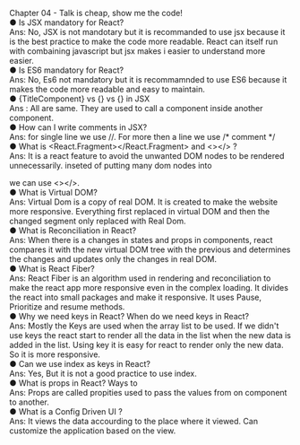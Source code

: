 Chapter 04 - Talk is cheap, show me the code! <br/>
● Is JSX mandatory for React? <br/>
Ans: No, JSX is not mandotary but it is recommanded to use jsx because it is the best practice to make the code more readable. React can itself run with combaining javascript but jsx makes i easier to understand more easier. <br/>
● Is ES6 mandatory for React? <br/>
Ans: No, Es6 not mandatory but it is recommamnded to use ES6 because it makes the code more readable and easy to maintain.  <br/>
● {TitleComponent} vs {<TitleComponent/>} vs
{<TitleComponent></TitleComponent>} in JSX <br/>
Ans : All are same. They are used to call a component inside another component. <br/>
● How can I write comments in JSX? <br/>
Ans: for single line we use //. For more then a line we use /* comment */ <br/>
● What is <React.Fragment></React.Fragment> and <></> ? <br/>
Ans: It is a react feature to avoid the unwanted DOM nodes to be rendered unnecessarily. inseted of putting many dom nodes into <div></div> we can use <></>. <br/>
● What is Virtual DOM? <br/>
Ans: Virtual Dom is a copy of real DOM. It is created to make the website more responsive. Everything first replaced in virtual DOM and then the changed segment only replaced with Real Dom. <br/>
● What is Reconciliation in React? <br/>
Ans: When there is a changes in states and props in components, react compares it with the new virtual DOM tree with the previous and determines the changes and updates only the changes in real DOM. <br/>
● What is React Fiber? <br/>
Ans: React Fiber is an algorithm used in rendering and reconciliation to make the react app more responsive even in the complex loading. It divides the react into small packages and make it responsive. It uses Pause, Prioritize and resume methods. <br/>
● Why we need keys in React? When do we need keys in React?<br/>
Ans: Mostly the Keys are used when the array list to be used. If we didn't use keys the react start to render all the data in the list when the new data is added in the list. Using key it is easy for react to render only the new data. So it is more responsive. <br/>
● Can we use index as keys in React?<br/>
Ans: Yes, But it is not a good practice to use index.  <br/>
● What is props in React? Ways to<br/>
Ans: Props are called propities used to pass the values from on component to another. <br/>
● What is a Config Driven UI ? <br/>
Ans: It views the data accourding to the place where it viewed. Can customize the application based on the view.


